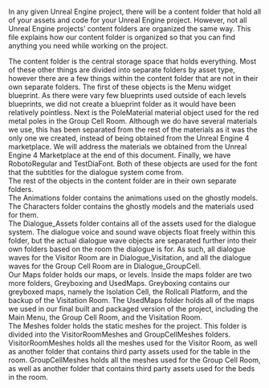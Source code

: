 In any given Unreal Engine project, there will be a content folder that hold all of your assets and code for your Unreal Engine project. However, not all Unreal Engine projects’ content folders are organized the same way. This file explains how our content folder is organized so that you can find anything you need while working on the project.   
   
The content folder is the central storage space that holds everything. Most of these other things are divided into separate folders by asset type, however there are a few things within the content folder that are not in their own separate folders. The first of these objects is the Menu widget blueprint. As there were vary few blueprints used outside of each levels blueprints, we did not create a blueprint folder as it would have been relatively pointless. Next is the PoleMaterial material object used for the red metal poles in the Group Cell Room. Although we do have several materials we use, this has been separated from the rest of the materials as it was the only one we created, instead of being obtained from the Unreal Engine 4 marketplace. We will address the materials we obtained from the Unreal Engine 4 Marketplace at the end of this document. Finally, we have RobotoRegular and TestDiaFont. Both of these objects are used for the font that the subtitles for the dialogue system come from.   
The rest of the objects in the content folder are in their own separate folders.    
The Animations folder contains the animations used on the ghostly models.   
The Characters folder contains the ghostly models and the materials used for them.   
The Dialogue_Assets folder contains all of the assets used for the dialogue system. The dialogue voice and sound wave objects float freely within this folder, but the actual dialogue wave objects are separated further into their own folders based on the room the dialogue is for. As such, all dialogue waves for the Visitor Room are in Dialogue_Visitation, and all the dialogue waves for the Group Cell Room are in Dialogue_GroupCell.   
Our Maps folder holds our maps, or levels. Inside the maps folder are two more folders, Greyboxing and UsedMaps. Greyboxing contains our greyboxed maps, namely the Isolation Cell, the Rollcall Platform, and the backup of the Visitation Room. The UsedMaps folder holds all of the maps we used in our final built and packaged version of the project, including the Main Menu, the Group Cell Room, and the Visitation Room.   
The Meshes folder holds the static meshes for the project. This folder is divided into the VisitorRoomMeshes and GroupCellMeshes folders. VisitorRoomMeshes holds all the meshes used for the Visitor Room, as well as another folder that contains third party assets used for the table in the room. GroupCellMeshes holds all the meshes used for the Group Cell Room, as well as another folder that contains third party assets used for the beds in the room.
